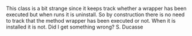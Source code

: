 This class is a bit strange since it keeps track whether a wrapper has been executed but when runs it is uninstall. So by construction there is no need to track that the method wrapper has been executed or not. When it is installed it is not.
Did I get something wrong?
S. Ducasse